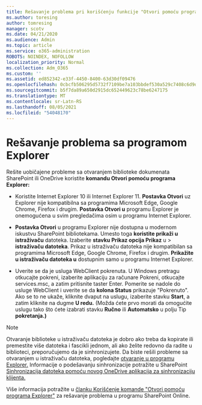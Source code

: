 ```yaml
---
title: Rešavanje problema pri korišćenju funkcije "Otvori pomoću programa Explorer"
ms.author: toresing
author: tomresing
manager: scotv
ms.date: 04/21/2020
ms.audience: Admin
ms.topic: article
ms.service: o365-administration
ROBOTS: NOINDEX, NOFOLLOW
localization_priority: Normal
ms.collection: Adm_O365
ms.custom: ''
ms.assetid: ed852342-e33f-4450-8400-63d30df09476
ms.openlocfilehash: 0cbcfb506295d5732f7109be7a103bbdef530a529c7408c6d9d45a7b38a89915
ms.sourcegitcommit: b5f7da89a650d2915dc652449623c78be6247175
ms.translationtype: MT
ms.contentlocale: sr-Latn-RS
ms.lasthandoff: 08/05/2021
ms.locfileid: "54048170"
---
```

# <a name="fix-problems-with-open-with-explorer"></a>Rešavanje problema sa programom Explorer

Rešite uobičajene probleme sa otvaranjem biblioteke dokumenata SharePoint ili OneDrive koristite **komandu Otvori pomoću programa Explorer:** 
  
- Koristite Internet Explorer 10 ili Internet Explorer 11. **Postavka Otvori** uz Explorer nije kompatibilna sa programima Microsoft Edge, Google Chrome, Firefox i drugim. **Postavka Otvori u** programu Explorer je onemogućena u svim pregledačima osim u programu Internet Explorer. 
    
- **Postavka Otvori** u programu Explorer nije dostupna u modernom iskustvu SharePoint bibliotekama. Umesto toga **koristite prikaži u istraživaču** datoteka. Izaberite **stavku Prikaz opcija Prikaz** u \> **istraživaču datoteka**. Prikaz u istraživaču datoteka nije kompatibilan sa programima Microsoft Edge, Google Chrome, Firefox i drugim. **Prikažite u istraživaču datoteka u** dostupnim samo u programu Internet Explorer. 
    
- Uverite se da je usluga WebClient pokrenuta. U Windows pretragu otkucajte pokreni, izaberite aplikaciju za računare Pokreni, otkucajte services.msc, a zatim pritisnite taster Enter. Pomerite se nadole do usluge WebClient i uverite se da **kolona Status** prikazuje "Pokrenuto". Ako se to ne ukaže, kliknite dvaput na uslugu, izaberite stavku **Start**, a zatim kliknite na dugme **U redu.** (Možda ćete prvo morati da omogućite uslugu tako što ćete izabrati stavku **Ručno** ili **Automatsko** u polju Tip **pokretanja.)** 
    
> [!NOTE]
> Otvaranje biblioteke u istraživaču datoteka je dobro ako treba da kopirate ili premestite više datoteka i fascikli jednom, ali ako želite redovno da radite u biblioteci, preporučujemo da je sinhronizujete. Da biste rešili probleme sa otvaranjem u istraživaču datoteka, pogledajte [otvaranje u programu Explorer.](https://go.microsoft.com/fwlink/?linkid=871665) Informacije o podešavanju sinhronizacije potražite u SharePoint [Sinhronizacija datoteka pomoću novog OneDrive aplikacija za sinhronizaciju klijenta.](https://go.microsoft.com/fwlink/?linkid=871666)
  
Više informacija potražite u [članku Korišćenje komande "Otvori pomoću programa Explorer"](https://docs.microsoft.com/sharepoint/support/lists-and-libraries/troubleshoot-issues-using-open-with-explorer) za rešavanje problema u programu SharePoint Online. 
  

